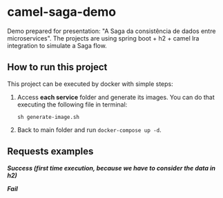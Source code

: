 # camel-saga-demo
Demo prepared for presentation: "A Saga da consistência de dados entre microservices".
The projects are using spring boot + h2 + camel lra integration to simulate a Saga flow.

## How to run this project

This project can be executed by docker with simple steps:

1. Access **each service** folder and generate its images. You can do that executing the following file in terminal:
    ```
    sh generate-image.sh
    ```
2. Back to main folder and run ```docker-compose up -d```.

## Requests examples

***Success (first time execution, because we have to consider the data in h2)***


***Fail***

